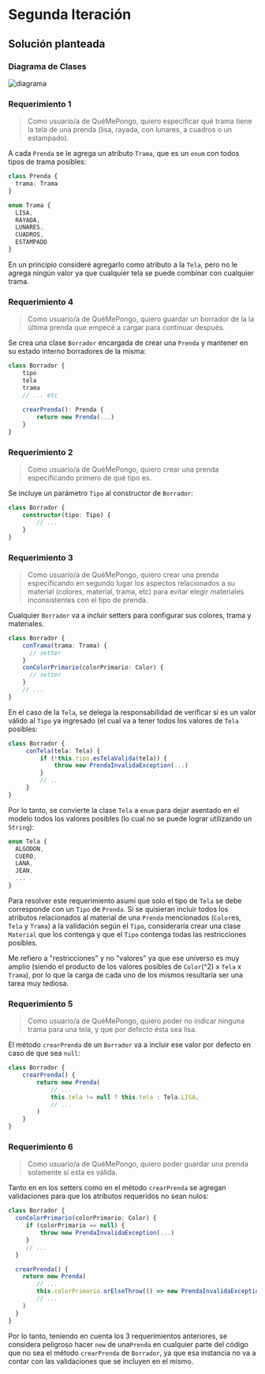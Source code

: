 # Segunda Iteración

## Solución planteada

### Diagrama de Clases

![diagrama](http://www.plantuml.com/plantuml/proxy?cache=no&src=https://raw.githubusercontent.com/RaniAgus/dds-jv-2022-que-me-pongo/main/docs/diagramas/iteracion-2.puml)

### Requerimiento 1

> Como usuario/a de QuéMePongo, quiero especificar qué trama tiene la tela de
  una prenda (lisa, rayada, con lunares, a cuadros o un estampado).

A cada `Prenda` se le agrega un atributo `Trama`, que es un `enum` con todos 
tipos de trama posibles:

```ts
class Prenda {
  trama: Trama
}

enum Trama {
  LISA,
  RAYADA,
  LUNARES,
  CUADROS,
  ESTAMPADO
}
```
En un principio consideré agregarlo como atributo a la `Tela`, pero no le 
agrega ningún valor ya que cualquier tela se puede combinar con cualquier trama.

### Requerimiento 4

> Como usuario/a de QuéMePongo, quiero guardar un borrador de la la última
prenda que empecé a cargar para continuar después.

Se crea una clase `Borrador` encargada de crear una `Prenda` y mantener en 
su estado interno borradores de la misma:

```ts
class Borrador {
    tipo
    tela
    trama
    // ... etc
    
    crearPrenda(): Prenda {
        return new Prenda(...)
    }
}

```

### Requerimiento 2

> Como usuario/a de QuéMePongo, quiero crear una prenda especificando primero de
  qué tipo es.

Se incluye un parámetro `Tipo` al constructor de `Borrador`:

```ts
class Borrador {
    constructor(tipo: Tipo) { 
        // ... 
    }
}
```

### Requerimiento 3

> Como usuario/a de QuéMePongo, quiero crear una prenda especificando en segundo
  lugar los aspectos relacionados a su material (colores, material, trama, etc)
  para evitar elegir materiales inconsistentes con el tipo de prenda.

Cualquier `Borrador` va a incluir setters para configurar sus colores, trama y
materiales. 

```ts
class Borrador {
    conTrama(trama: Trama) {
      // setter   
    }
    conColorPrimario(colorPrimario: Color) {
      // setter
    }
    // ...
}
```

En el caso de la `Tela`, se delega la responsabilidad de verificar si es un 
valor válido al `Tipo` ya ingresado (el cual va a tener todos los valores de 
`Tela` posibles:

```ts
class Borrador {
     conTela(tela: Tela) {
         if (!this.tipo.esTelaValida(tela)) {
             throw new PrendaInvalidaException(...)
         }
         // ..
     }
}

```
Por lo tanto, se convierte la clase `Tela` a `enum` para dejar asentado en el 
modelo todos los valores posibles (lo cual no se puede lograr utilizando un 
`String`):

```ts
enum Tela {
  ALGODON,
  CUERO,
  LANA,
  JEAN,
  ...
}
```

Para resolver este requerimiento asumí que solo el tipo de `Tela` se debe
corresponde con un `Tipo` de `Prenda`. Si se quisieran incluir todos los 
atributos relacionados al material de una `Prenda` mencionados (`Color`es, 
`Tela` y `Trama`) a la validación según el `Tipo`, consideraría crear una clase 
`Material` que los contenga y que el `Tipo` contenga todas las restricciones 
posibles. 

Me refiero a "restricciones" y no "valores" ya que ese universo es muy 
amplio (siendo el producto de los valores posibles de `Color`(^2) x `Tela` x 
`Trama`), por lo que la carga de cada uno de los mismos resultaría ser una 
tarea muy  tediosa.

### Requerimiento 5

> Como usuario/a de QuéMePongo, quiero poder no indicar ninguna trama para una
  tela, y que por defecto ésta sea lisa.

El método `crearPrenda` de un `Borrador` va a incluir ese valor por defecto en
caso de que sea `null`:

```ts
class Borrador {
    crearPrenda() {
        return new Prenda(
            // ...
            this.tela != null ? this.tela : Tela.LISA, 
            // ...
        )
    }
}
```

### Requerimiento 6

> Como usuario/a de QuéMePongo, quiero poder guardar una prenda solamente si
  esta es válida.

Tanto en en los setters como en el método `crearPrenda` se agregan validaciones 
para que los atributos requeridos no sean nulos:

```ts
class Borrador {
  conColorPrimario(colorPrimario: Color) {
     if (colorPrimario == null) {
         throw new PrendaInvalidaException(...)
     }
     // ...
  }

  crearPrenda() {
    return new Prenda(
        // ...
        this.colorPrimario.orElseThrow(() => new PrendaInvalidaException(...)),
        // ...
    )
  }
}
```

Por lo tanto, teniendo en cuenta los 3 requerimientos anteriores, se considera 
peligroso hacer `new` de una`Prenda` en cualquier parte del código que no sea el
método `crearPrenda` de `Borrador`, ya que esa instancia no va a contar con las 
validaciones que se incluyen en el mismo.

<!--
## Cambios post Puesta en Común

### Diagrama de Clases

![diagrama](http://www.plantuml.com/plantuml/proxy?cache=no&src=https://raw.githubusercontent.com/RaniAgus/dds-jv-2022-que-me-pongo/main/docs/diagramas/iteracion-2-cambios.puml)

### Requerimiento 1

### Requerimiento 2

...

### Requerimiento N
-->